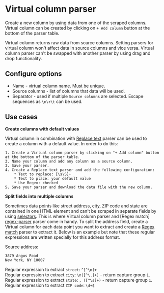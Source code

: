 # Virtual column parser
Create a new column by using data from one of the scraped columns. Virtual column can be created by clicking on 
`+ Add column` button at the bottom of the parser table.

Virtual column returns raw data from source columns. Setting parsers for virtual column won't affect data in source 
columns and vice versa. Virtual column parser can't be swapped with another parser by using drag and drop functionality.

## Configure options
 * Name - virtual column name. Must be unique.
 * Source columns - list of columns that data will be used.
 * Separator - used if multiple `Source columns` are selected. Escape sequences as `\n\r\t` can be used.
 
## Use cases
**Create columns with default values**  

Virtual column in combination with [Replace text][replace-parser] parser can be used to create a column with a default 
value. In order to do this:  

    1. Create a Virtual column parser by clicking on "+ Add column" button at the bottom of the parser table.
    2. Name your column and add any column as a source column.
    3. Save your parser.
    4. Create a Replace text parser and add the following configuration: 
        * Text to replace: [\s\S]+  
        * Text to place: your default value  
        * Use Regex: checked
    5. Save your parser and download the data file with the new column.

**Split fields into multiple columns**  

Sometimes data points like street address, city, ZIP code and state are contained in one HTML element and can't be 
scraped in separate fields by using [selectors][selectors]. This is where Virtual column parser and [Regex match]
[regex-parser] parser come in handy. To split the address field, create a Virtual column for each data point you want to
extract and create a [Regex match][regex-parser] parser to extract it. Below is an example but note that these regular 
expressions are written specially for this address format.

Source address: 
```html
3879 Angus Road
New York, NY 10007
```

Regular expression to extract `street`: `^[^\n]+`  
Regular expression to extract `city`: `\n([^\,]+)` - return capture group `1`.  
Regular expression to extract `state`: `, ([^\s]+)` - return capture group `1`.  
Regular expression to extract `ZIP code`: `\d+$`

[replace-parser]: Replace%20parser.md
[selectors]: ../Selectors.md
[regex-parser]: Regex%20parser.md
